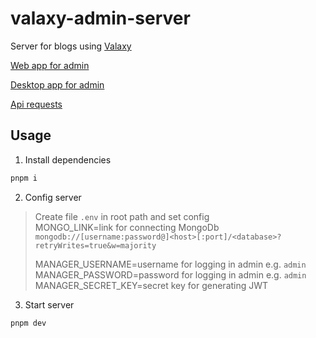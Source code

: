 # valaxy-admin-server

Server for blogs using [Valaxy](https://github.com/YunYouJun/valaxy)

[Web app for admin](https://github.com/Rotten-LKZ/valaxy-admin-web)

[Desktop app for admin](https://github.com/Rotten-LKZ/valaxy-admin-desktop)

[Api requests](https://github.com/Rotten-LKZ/valaxy-admin-server-api)

## Usage

1. Install dependencies 

```bash
pnpm i
```

2. Config server

> Create file `.env` in root path and set config<br/>
> MONGO_LINK=link for connecting MongoDb `mongodb://[username:password@]<host>[:port]/<database>?retryWrites=true&w=majority`<br/>
> 
> MANAGER_USERNAME=username for logging in admin e.g. `admin`<br/>
> MANAGER_PASSWORD=password for logging in admin e.g. `admin`<br/>
> MANAGER_SECRET_KEY=secret key for generating JWT<br/>

3. Start server

```bash
pnpm dev
```
